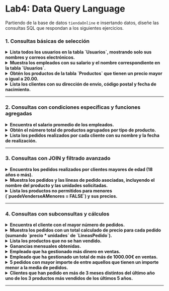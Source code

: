# Lab4: Data Query Language
Partiendo de la base de datos `tiendaOnline` e insertando datos, diseñe las consultas SQL que respondan a los siguientes ejercicios.


### 1. Consultas básicas de selección
<details>
<summary><b>Lista todos los usuarios en la tabla `Usuarios`, mostrando solo sus nombres y correos electrónicos.</b></summary>

  ```sql
   SELECT nombre, email FROM Usuarios;
  ```
</details>

<details>
<summary><b>Muestra los empleados con su salario y el nombre correspondiente en la tabla `Usuarios`.</b></summary>

  ```sql
   SELECT Usuarios.nombre, Empleados.salario 
   FROM Empleados 
   JOIN Usuarios ON Empleados.usuarioId = Usuarios.id;
  ```
</details>

<details>
<summary><b>Obtén los productos de la tabla `Productos` que tienen un precio mayor o igual a 20.00.</b></summary>

  ```sql
   SELECT nombre, precio FROM Productos WHERE precio >= 20.00;
  ```
</details>

<details>
<summary><b>Lista los clientes con su dirección de envío, código postal y fecha de nacimiento.</b></summary>

  ```sql
   SELECT Usuarios.nombre, Clientes.direccionEnvio, Clientes.codigoPostal, Clientes.fechaNacimiento 
   FROM Clientes 
   JOIN Usuarios ON Clientes.usuarioId = Usuarios.id;
  ```
</details>

---

### 2. Consultas con condiciones específicas y funciones agregadas
<details>
<summary><b>Encuentra el salario promedio de los empleados.</b></summary>

  ```sql
   SELECT AVG(salario) AS salario_promedio FROM Empleados;
  ```
</details>

<details>
<summary><b>Obtén el número total de productos agrupados por tipo de producto.</b></summary>

  ```sql
   SELECT TiposProducto.nombre AS tipo, COUNT(Productos.id) AS total_productos 
   FROM Productos 
   JOIN TiposProducto ON Productos.tipoProductoId = TiposProducto.id 
   GROUP BY TiposProducto.nombre;
  ```
</details>

<details>
<summary><b>Lista los pedidos realizados por cada cliente con su nombre y la fecha de realización.</b></summary>

  ```sql
   SELECT Usuarios.nombre AS cliente, Pedidos.fechaRealizacion 
   FROM Pedidos 
   JOIN Clientes ON Pedidos.clienteId = Clientes.id 
   JOIN Usuarios ON Clientes.usuarioId = Usuarios.id;
  ```
</details>

---

### 3. Consultas con JOIN y filtrado avanzado
<details>
<summary><b>Encuentra los pedidos realizados por clientes mayores de edad (18 años o más).</b></summary>

  ```sql
   SELECT Usuarios.nombre AS cliente, Pedidos.fechaRealizacion 
   FROM Pedidos 
   JOIN Clientes ON Pedidos.clienteId = Clientes.id 
   JOIN Usuarios ON Clientes.usuarioId = Usuarios.id 
   WHERE TIMESTAMPDIFF(YEAR, Clientes.fechaNacimiento, pedidos.fechaRealizacion) >= 18;
  ```
</details>

<details>
<summary><b>Muestra los pedidos y las líneas de pedido asociadas, incluyendo el nombre del producto y las unidades solicitadas.</b></summary>

  ```sql
   SELECT Pedidos.id AS pedido_id, Productos.nombre AS producto, LineasPedido.unidades 
   FROM LineasPedido 
   JOIN Pedidos ON LineasPedido.pedidoId = Pedidos.id 
   JOIN Productos ON LineasPedido.productoId = Productos.id;
  ```
</details>

<details>
<summary><b>Lista los productos no permitidos para menores (`puedeVenderseAMenores = FALSE`) y sus precios.</b></summary>

  ```sql
   SELECT nombre, precio 
   FROM Productos 
   WHERE puedeVenderseAMenores = FALSE;
  ```
</details>

---

### 4. Consultas con subconsultas y cálculos
<details>
<summary><b>Encuentra el cliente con el mayor número de pedidos.</b></summary>

  ```sql
   SELECT Usuarios.nombre AS cliente, COUNT(Pedidos.id) AS total_pedidos 
   FROM Pedidos 
   JOIN Clientes ON Pedidos.clienteId = Clientes.id 
   JOIN Usuarios ON Clientes.usuarioId = Usuarios.id 
   GROUP BY Usuarios.nombre 
   ORDER BY total_pedidos DESC 
   LIMIT 1;
  ```
</details>

<details>
<summary><b>Muestra los pedidos con un total calculado de precio para cada pedido (sumando `precio * unidades` de `LineasPedido`).</b></summary>

  ```sql
   SELECT Pedidos.id AS pedido_id, SUM(LineasPedido.precio * LineasPedido.unidades) AS total_precio 
   FROM Pedidos 
   JOIN LineasPedido ON Pedidos.id = LineasPedido.pedidoId 
   GROUP BY Pedidos.id;
  ```
</details>

<details>
<summary><b>Lista los productos que no se han vendido.</b></summary>

  ```sql
   SELECT Productos.nombre 
   FROM Productos 
   LEFT JOIN LineasPedido ON Productos.id = LineasPedido.productoId 
   WHERE LineasPedido.productoId IS NULL;
  ```
</details>

<details>
<summary><b>Ganancias mensuales obtenidas.</b></summary>

  ```sql
   SELECT MONTH(pedidos.fechaRealizacion) AS Mes, SUM(LineasPedido.precio * LineasPedido.unidades) AS total_precio 
   FROM Pedidos 
   JOIN LineasPedido ON Pedidos.id = LineasPedido.pedidoId
   GROUP BY MONTH(pedidos.fechaRealizacion);
  ```
</details>

<details>
<summary><b>Empleado que ha gestionado más dinero en ventas.</b></summary>

  ```sql
SELECT usuarios.nombre AS Empleado, SUM(lineaspedido.precio * lineaspedido.unidades) AS dinero
FROM empleados 
	JOIN usuarios ON empleados.usuarioId=usuarios.id
	JOIN pedidos ON pedidos.empleadoId=empleados.id
	JOIN lineaspedido ON lineaspedido.pedidoId=pedidos.id
GROUP BY empleados.id
ORDER BY dinero DESC
LIMIT 1;
  ```
</details>

<details>
<summary><b>Empleado que ha gestionado un total de más de 1000.00€ en ventas.</b></summary>

  ```sql
SELECT usuarios.nombre, SUM(lineaspedido.precio * lineaspedido.unidades) AS dinero
FROM empleados 
	JOIN usuarios ON empleados.usuarioId=usuarios.id
	JOIN pedidos ON pedidos.empleadoId=empleados.id
	JOIN lineaspedido ON lineaspedido.pedidoId=pedidos.id
GROUP BY empleados.id
HAVING dinero > 1000.00;
  ```
</details>

<details>
<summary><b>5 pedidos con mayor importe de entre aquellos que tienen un importe menor a la media de pedidos.</b></summary>

  ```sql
SELECT p.id AS pedidoId, SUM(lp.unidades * lp.precio) AS importeTotal
FROM Pedidos p
JOIN LineasPedido lp ON p.id = lp.pedidoId
GROUP BY p.id
HAVING importeTotal < (
    SELECT AVG(total_importe)
    FROM (
        SELECT SUM(lp2.unidades * lp2.precio) AS total_importe
        FROM Pedidos p2
        JOIN LineasPedido lp2 ON p2.id = lp2.pedidoId
        GROUP BY p2.id
    ) AS importes
)
ORDER BY importeTotal DESC
LIMIT 5;
  ```
</details>

<details>
<summary><b>Clientes que han pedido en más de 3 meses distintos del último año uno de los 3 productos más vendidos de los últimos 5 años.</b></summary>

  ```sql
SELECT c.nombre, c.fechaNacimiento, u.email
FROM Clientes c
JOIN Usuarios u ON c.usuarioId = u.id
JOIN Pedidos p ON c.id = p.clienteId
JOIN LineasPedido lp ON p.id = lp.pedidoId
JOIN (
    SELECT productoId
    FROM LineasPedido
    JOIN Pedidos ON LineasPedido.pedidoId = Pedidos.id
    WHERE Pedidos.fechaRealizacion >= DATE_SUB(CURDATE(), INTERVAL 5 YEAR)
    GROUP BY productoId
    ORDER BY SUM(unidades) DESC
    LIMIT 3
) AS topProductos ON lp.productoId = topProductos.productoId
WHERE p.fechaRealizacion >= DATE_FORMAT(CURDATE(), '%Y-01-01')
GROUP BY c.id
HAVING COUNT(DISTINCT DATE_FORMAT(p.fechaRealizacion, '%Y-%m')) >= 3;
  ```
</details>

---


